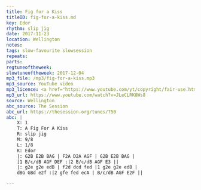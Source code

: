 ```yaml
---
title: Fig for a Kiss
titleID: fig-for-a-kiss.md
key: Edor
rhythm: slip jig
date: 2017-11-23
location: Wellington
notes:
tags: slow-favourite slowsession
repeats: 
parts: 
regtuneoftheweek:
slowtuneoftheweek: 2017-12-04
mp3_file: /mp3/fig-for-a-kiss.mp3
mp3_source: YouTube video
mp3_licence: <a href="https://www.youtube.com/yt/copyright/fair-use.html">YouTube Fair Use</a>
mp3_url: https://www.youtube.com/watch?v=JLeCLRK8Ws8
source: Wellington
abc_source: The Session
abc_url: https://thesession.org/tunes/750
abc: |
    X: 1
    T: A Fig For A Kiss
    R: slip jig
    M: 9/8
    L: 1/8
    K: Edor
    |: G2B E2B BAG | F2A D2A AGF | G2B E2B BAG |
    [1 B/c/dB AGF DEF :|2 B/c/dB AGF E3 ||
    |: g2e g2e edB | f2d dcd fed |1 g2e g2e edB |
    dBG GBd e2f :|2 gfe fed ecA | B/c/dB AGF E2F ||

---
```

